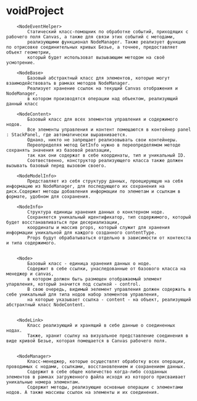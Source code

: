 # voidProject

        <NodeEventHelper>
            Статический класс-помощник по обработке событий, приходящих с рабочего поля Canvas, а также для связи этих событий с методами,
            реализующими функционал NodeManager. Также реализует функцию по отрисовке соединительных кривых Безье, а точнее, предоставляет объект геометрии,
            который будет использоват вызывающим методом на своё усмотрение.

        <NodeBase>
            Базовый абстрактный класс для элементов, которые могут взаимодействовать в рамках методов NodeManager. 
            Реализует хранение ссылок на текущий Canvas отображения и NodeManager, 
            в котором производятся операции над объектом, реализующий данный класс

        <NodeContent>
            Базовый класс для всех элементов управления и содержимого нодов.
            Все элементы управления и контент помещаются в контейнер panel : StackPanel, где автоматически выравнивается. 
            Однако, никто не запрещает реализовывать свои контейнеры.
            Переопределяя метод GetInfo нужно в переопределямом методе сохранять значения из базовой реалзации,
            так как они содержат в себе координаты, тип и уникальный ID.
            Соотвественно, конструктор реализующего класса также должен вызывать базовый перед вызовом своего.
        
        <NodeModelInfo>
            Представляет из себя структуру данных, проецирующую на себя информацию из NodeManager, для последующего их сохранения на диск.Содержит методы добавления информации по элеметам и ссылкам в формате, удобном для сохранения.
            
        <NodeInfo>
            Структура единицы хранения данных о конктерном ноде.
            Сохраняется уникальный идентификатор, тип содержимого, который будет восстанавливаться при десериализации,
            координаты и массив props, который служит для хранения информации уникальной для каждого созданного contentType.
            Props будут обрабатываться отдельно в зависимости от контекста и типа содержимого.


        <Node>
            Базовый класс - единица хранения данных о ноде.
            Содержит в себе ссылки, унаследованные от базового класса на менеджер и canvas, 
            в котором должен быть размещен отображаемый элемент упарвления, который значится под ссылкой - control.
            В свою очередь, видимый эелемент управления должен содержать в себе уникальный для типа нодов набор элементов управления,
            на которые указывает ссылка - content - на объект, реализующий абстрактный класс NodeContent.


        <NodeLink>
            Класс реализующий и хранящий в себе данные о соединенных нодах. 
            Также, хранит ссылку на визуальное представление соединения в виде кривой Безье, которая помещается в Canvas рабочего поля.
            

        <NodeManager>
            Класс-менеджер, которые осуществлят обработку всех операции, проводимых с нодами, ссылками, восстановлением и сохранением данных.
            Содержит в себе общее количество когда-либо созданных элементов в рамках загруженного файла исходя из которого присваивает уникальные номера элементам.
            Содержит методы, реализующие основные операции с элементами нодов. А также массивы ссылок на элементы и их соединения.

